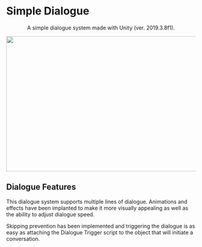 # Simple Dialogue
<p align="center">
A simple dialogue system made with Unity (ver. 2019.3.8f1). 
</p>

<p align="center">
  <img width="640" height="360" src="https://media.giphy.com/media/j5saVW9elD41YdJmlT/giphy.gif">
</p>

## Dialogue Features
This dialogue system supports multiple lines of dialogue. Animations and effects have been implanted to make it more visually appealing as well as the ability to adjust dialogue speed. 

Skipping prevention has been implemented and triggering the dialogue is as easy as attaching the Dialogue Trigger script to the object that will initiate a conversation.  


